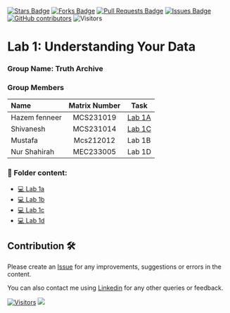 <a href="https://github.com/drshahizan/BDM/stargazers"><img src="https://img.shields.io/github/stars/drshahizan/BDM" alt="Stars Badge"/></a>
<a href="https://github.com/drshahizan/BDM/network/members"><img src="https://img.shields.io/github/forks/drshahizan/BDM" alt="Forks Badge"/></a>
<a href="https://github.com/drshahizan/BDM/pulls"><img src="https://img.shields.io/github/issues-pr/drshahizan/BDM" alt="Pull Requests Badge"/></a>
<a href="https://github.com/drshahizan/BDM"><img src="https://img.shields.io/github/issues/drshahizan/BDM" alt="Issues Badge"/></a>
<a href="https://github.com/drshahizan/BDM/graphs/contributors"><img alt="GitHub contributors" src="https://img.shields.io/github/contributors/drshahizan/BDM?color=2b9348"></a>
![Visitors](https://api.visitorbadge.io/api/visitors?path=https%3A%2F%2Fgithub.com%2Fdrshahizan%2BDM&labelColor=%23d9e3f0&countColor=%23697689&style=flat)

# Lab 1: Understanding Your Data

### Group Name: Truth Archive
### Group Members

| Name                                     | Matrix Number | Task |
| :----------------------------------------| :-------------: | ------------- |
|Hazem fenneer          |   MCS231019   |  [Lab 1A](https://github.com/drshahizan/BDM/blob/main/lab/submission/Truth_Archieve/lab1/lab1a_by_hazem.ipynb) |
|Shivanesh      |   MCS231014   |  [Lab 1C](https://github.com/drshahizan/BDM/blob/main/lab/submission/Truth_Archieve/lab1/lab1c.ipynb) |
|Mustafa              |   Mcs212012   | Lab 1B |
|Nur Shahirah          |   MEC233005   | Lab 1D |

### 📂 Folder content:
* [💻 Lab 1a](https://github.com/drshahizan/BDM/blob/main/lab/submission/Truth_Archieve/lab1/lab1a_by_hazem.ipynb)
* [💻 Lab 1b]()
* [💻 Lab 1c](https://github.com/drshahizan/BDM/blob/main/lab/submission/Truth_Archieve/lab1/lab1c.ipynb)
* [💻 Lab 1d]()

## Contribution 🛠️
Please create an [Issue](https://github.com/drshahizan/BDM/issues) for any improvements, suggestions or errors in the content.

You can also contact me using [Linkedin](https://www.linkedin.com/in/drshahizan/) for any other queries or feedback.

[![Visitors](https://api.visitorbadge.io/api/visitors?path=https%3A%2F%2Fgithub.com%2Fdrshahizan&labelColor=%23697689&countColor=%23555555&style=plastic)](https://visitorbadge.io/status?path=https%3A%2F%2Fgithub.com%2Fdrshahizan)
![](https://hit.yhype.me/github/profile?user_id=81284918)


